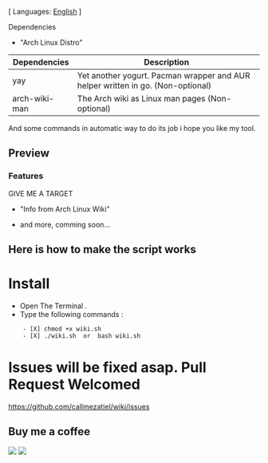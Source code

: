  [ Languages: [English](README.md) ]

Dependencies

* "Arch Linux Distro"

| Dependencies| Description |
| ------ | ------ |
| yay |  Yet another yogurt. Pacman wrapper and AUR helper written in go. (Non-optional) |
| arch-wiki-man |  The Arch wiki as Linux man pages (Non-optional) |


And some commands in automatic way to do its job i hope you like my tool.

## Preview

### Features

GIVE ME A TARGET

* "Info from Arch Linux Wiki"

* and more, comming soon...

## Here is how to make the script works

# Install

* Open The Terminal .
* Type the following commands :

```
    - [X] chmod +x wiki.sh
    - [X] ./wiki.sh  or  bash wiki.sh
```

# Issues will be fixed asap. Pull Request Welcomed
https://github.com/callmezatiel/wiki/issues

## Buy me a coffee
<a href="https://www.paypal.me/zatiel"><img src="https://img.shields.io/badge/don-paypal-blue"></a> <a href="https://www.patreon.com/zatiel"><img src="https://img.shields.io/badge/don-patreon-ff69b4"> 
